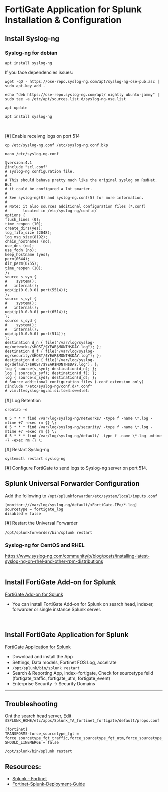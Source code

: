 # FortiGate Application for Splunk Installation & Configuration

## Install Syslog-ng
### Syslog-ng for debian

```apt install syslog-ng```

If you face dependencies issues:
 ```
 wget -qO - https://ose-repo.syslog-ng.com/apt/syslog-ng-ose-pub.asc | sudo apt-key add -
 ```
 ```
 echo "deb https://ose-repo.syslog-ng.com/apt/ nightly ubuntu-jammy" | sudo tee -a /etc/apt/sources.list.d/syslog-ng-ose.list
 ```
 ```
 apt update
 ```
 ```
 apt install syslog-ng
 ```
 <br>
 
 [#] Enable receivng logs on port 514
 
 ```
 cp /etc/syslog-ng.conf /etc/syslog-ng.conf.bkp
 ```
 
 ```
 nano /etc/syslog-ng.conf
 ```
 
 ```
 @version:4.1
@include "scl.conf"
# syslog-ng configuration file.
#
# This should behave pretty much like the original syslog on RedHat. But
# it could be configured a lot smarter.
#
# See syslog-ng(8) and syslog-ng.conf(5) for more information.
#
# Note: it also sources additional configuration files (*.conf)
#       located in /etc/syslog-ng/conf.d/
options {
flush_lines (0);
time_reopen (10);
create_dirs(yes);
log_fifo_size (2048);
log_msg_size(8192);
chain_hostnames (no);
use_dns (no);
use_fqdn (no);
keep_hostname (yes);
perm(0644);
dir_perm(0755);
time_reopen (10);
};
source s_syn {
#    system();
#   internal();
udp(ip(0.0.0.0) port(5514));
};
source s_syf {
#    system();
#   internal();
udp(ip(0.0.0.0) port(6514));
};
source s_syd {
#    system();
#   internal();
udp(ip(0.0.0.0) port(514));
};
destination d_n { file("/var/log/syslog-ng/networks/$HOST/$YEAR$MONTH$DAY.log"); };
destination d_f { file("/var/log/syslog-ng/security/$HOST/$YEAR$MONTH$DAY.log"); };
destination d_d { file("/var/log/syslog-ng/default/$HOST/$YEAR$MONTH$DAY.log"); };
log { source(s_syn); destination(d_n); };
log { source(s_syf); destination(d_f); };
log { source(s_syd); destination(d_d); };
# Source additional configuration files (.conf extension only)
@include "/etc/syslog-ng/conf.d/*.conf"
# vim:ft=syslog-ng:ai:si:ts=4:sw=4:et:
 ```
 
 [#] Log Retention
 
 ```
 crontab -e
 ```
 
 ```
0 5 * * * find /var/log/syslog-ng/networks/ -type f -name \*.log -mtime +7 -exec rm {} \;
0 5 * * * find /var/log/syslog-ng/security/ -type f -name \*.log -mtime +7 -exec rm {} \;
0 5 * * * find /var/log/syslog-ng/default/ -type f -name \*.log -mtime +7 -exec rm {} \;
 ```
 
 [#] Restart Syslog-ng
 ```
 systemctl restart syslog-ng
 ```
 
 [#] Configure FortiGate to send logs to Syslog-ng server on port 514.
 
 ## Splunk Universal Forwarder Configuration
 
 Add the following to ```/opt/splunkforwarder/etc/system/local/inputs.conf```
 ```
[monitor:///var/log/syslog-ng/default/<FortiGate-IP>/*.log]
sourcetype = fortigate_log
disabled = false
```

[#] Restart the Universal Forwarder
```
/opt/splunkforwarder/bin/splunk restart
```

 ### Syslog-ng for CentOS and RHEL
 https://www.syslog-ng.com/community/b/blog/posts/installing-latest-syslog-ng-on-rhel-and-other-rpm-distributions
 <br>
 <br>
 
 ## Install FortiGate Add-on for Splunk


[FortiGate Add-on for Splunk](https://splunkbase.splunk.com/app/2846)
  * You can install FortiGate Add-on for Splunk on search head, indexer, forwarder or single instance Splunk server.
 <br>
 
 ## Install FortiGate Application for Splunk

[FortiGate Application for Splunk](https://splunkbase.splunk.com/app/2800)

  * Download and install the App
  * Settings, Data models, Fortinet FOS Log, accelrate
  * ```/opt/splunk/bin/splunk restart```
  * Search & Reporting App, index=fortigate, Check for sourcetype feild (fortigate_traffic, fortigate_utm, fortigate_event)
  * Enterprise Security -> Security Domains

---

## Troubleshooting

 Ont the search head server, Edit ```$SPLUNK_HOME/etc/apps/Splunk_TA_fortinet_fortigate/default/props.conf```
 ```
 [fortinet]
 TRANSFORMS-force_sourcetype_fgt = force_sourcetype_fgt_traffic,force_sourcetype_fgt_utm,force_sourcetype_fgt_event
 SHOULD_LINEMERGE = false
 ```
 
 ```
 /opt/splunk/bin/splunk restart
 ```

## Resources:
 - [Splunk - Fortinet](https://lantern.splunk.com/Data_Descriptors/Fortinet) 
 - [Fortinet-Splunk-Deployment-Guide](https://www.fortinet.com/content/dam/fortinet/assets/alliances/Fortinet-Splunk-Deployment-Guide.pdf)

